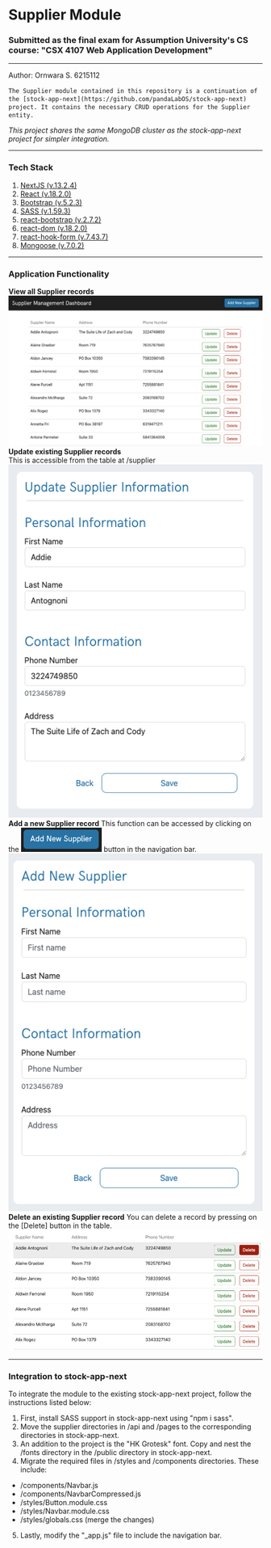 # Supplier Module
### Submitted as the final exam for Assumption University's CS course: "CSX 4107 Web Application Development"
----
Author: Ornwara S. 6215112

    The Supplier module contained in this repository is a continuation of the [stock-app-next](https://github.com/pandaLabOS/stock-app-next) project. It contains the necessary CRUD operations for the Supplier entity.

*This project shares the same MongoDB cluster as the stock-app-next project for simpler integration.*

---

### Tech Stack
1. [NextJS (v.13.2.4)](https://nextjs.org/blog/next-13)
2. [React (v.18.2.0)](https://react.dev/blog/2022/03/29/react-v18)
3. [Bootstrap (v.5.2.3)](https://getbootstrap.com/docs/5.2/getting-started/introduction/)
4. [SASS (v.1.59.3)](https://sass-lang.com/install)
5. [react-bootstrap (v.2.7.2)](https://www.npmjs.com/package/react-bootstrap)
6. [react-dom (v.18.2.0)](https://www.npmjs.com/package/react-dom)
7. [react-hook-form (v.7.43.7)](https://react-hook-form.com/)
8. [Mongoose (v.7.0.2)](https://mongoosejs.com/)

---

### Application Functionality      
     

**View all Supplier records**
![Supplier Management Dashboard](/public/images/1_index.png)     
**Update existing Supplier records**     
This is accessible from the table at /supplier
![Supplier Management Dashboard](/public/images/2_update.png)     
**Add a new Supplier record**
This function can be accessed by clicking on the ![Add button](/public/images/5_addButton.png) button in the navigation bar.
![Supplier Management Dashboard](/public/images/3_add.png)     
**Delete an existing Supplier record**
You can delete a record by pressing on the [Delete] button in the table.
![Supplier Management Dashboard](/public/images/4_delete.png)

----
### Integration to stock-app-next

To integrate the module to the existing stock-app-next project, follow the instructions listed below:
1. First, install SASS support in stock-app-next using "npm i sass".
2. Move the supplier directories in /api and /pages to the corresponding directories in stock-app-next.
3. An addition to the project is the "HK Grotesk" font. Copy and nest the /fonts directory in the /public directory in stock-app-next.
4. Migrate the required files in /styles and /components directories. These include: 
* /components/Navbar.js
* /components/NavbarCompressed.js
* /styles/Button.module.css
* /styles/Navbar.module.css
* /styles/globals.css (merge the changes)
5. Lastly, modify the "_app.js" file to include the navigation bar.